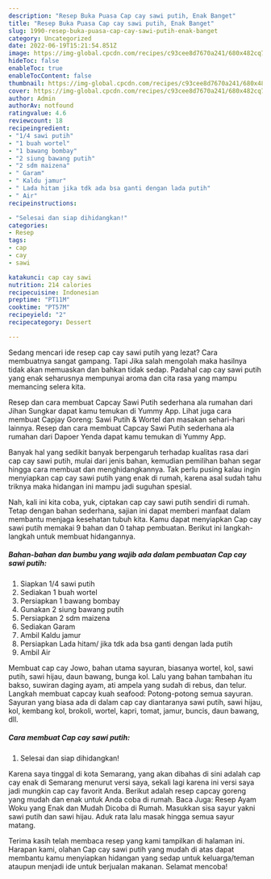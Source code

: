 ```yaml
---
description: "Resep Buka Puasa Cap cay sawi putih, Enak Banget"
title: "Resep Buka Puasa Cap cay sawi putih, Enak Banget"
slug: 1990-resep-buka-puasa-cap-cay-sawi-putih-enak-banget
category: Uncategorized
date: 2022-06-19T15:21:54.851Z
image: https://img-global.cpcdn.com/recipes/c93cee8d7670a241/680x482cq70/cap-cay-sawi-putih-foto-resep-utama.jpg
hideToc: false
enableToc: true
enableTocContent: false
thumbnail: https://img-global.cpcdn.com/recipes/c93cee8d7670a241/680x482cq70/cap-cay-sawi-putih-foto-resep-utama.jpg
cover: https://img-global.cpcdn.com/recipes/c93cee8d7670a241/680x482cq70/cap-cay-sawi-putih-foto-resep-utama.jpg
author: Admin
authorAv: notfound
ratingvalue: 4.6
reviewcount: 18
recipeingredient:
- "1/4 sawi putih"
- "1 buah wortel"
- "1 bawang bombay"
- "2 siung bawang putih"
- "2 sdm maizena"
- " Garam"
- " Kaldu jamur"
- " Lada hitam jika tdk ada bsa ganti dengan lada putih"
- " Air"
recipeinstructions:

- "Selesai dan siap dihidangkan!"
categories:
- Resep
tags:
- cap
- cay
- sawi

katakunci: cap cay sawi 
nutrition: 214 calories
recipecuisine: Indonesian
preptime: "PT11M"
cooktime: "PT57M"
recipeyield: "2"
recipecategory: Dessert

---
```



Sedang mencari ide resep cap cay sawi putih yang lezat? Cara membuatnya sangat gampang. Tapi Jika salah mengolah maka hasilnya tidak akan memuaskan dan bahkan tidak sedap. Padahal cap cay sawi putih yang enak seharusnya mempunyai aroma dan cita rasa yang mampu memancing selera kita.


Resep dan cara membuat Capcay Sawi Putih sederhana ala rumahan dari Jihan Sungkar dapat kamu temukan di Yummy App. Lihat juga cara membuat Capjay Goreng: Sawi Putih &amp; Wortel dan masakan sehari-hari lainnya. Resep dan cara membuat Capcay Sawi Putih sederhana ala rumahan dari Dapoer Yenda dapat kamu temukan di Yummy App.

Banyak hal yang sedikit banyak berpengaruh terhadap kualitas rasa dari cap cay sawi putih, mulai dari jenis bahan, kemudian pemilihan bahan segar hingga cara membuat dan menghidangkannya. Tak perlu pusing kalau ingin menyiapkan cap cay sawi putih yang enak di rumah, karena asal sudah tahu triknya maka hidangan ini mampu jadi suguhan spesial.


Nah, kali ini kita coba, yuk, ciptakan cap cay sawi putih sendiri di rumah. Tetap dengan bahan sederhana, sajian ini dapat memberi manfaat dalam membantu menjaga kesehatan tubuh kita. Kamu dapat menyiapkan Cap cay sawi putih memakai 9 bahan dan 0 tahap pembuatan. Berikut ini langkah-langkah untuk membuat hidangannya.

<!--inarticleads1-->

##### Bahan-bahan dan bumbu yang wajib ada dalam pembuatan Cap cay sawi putih:

1. Siapkan 1/4 sawi putih
1. Sediakan 1 buah wortel
1. Persiapkan 1 bawang bombay
1. Gunakan 2 siung bawang putih
1. Persiapkan 2 sdm maizena
1. Sediakan  Garam
1. Ambil  Kaldu jamur
1. Persiapkan  Lada hitam/ jika tdk ada bsa ganti dengan lada putih
1. Ambil  Air


Membuat cap cay Jowo, bahan utama sayuran, biasanya wortel, kol, sawi putih, sawi hijau, daun bawang, bunga kol. Lalu yang bahan tambahan itu bakso, suwiran daging ayam, ati ampela yang sudah di rebus, dan telur. Langkah membuat capcay kuah seafood: Potong-potong semua sayuran. Sayuran yang biasa ada di dalam cap cay diantaranya sawi putih, sawi hijau, kol, kembang kol, brokoli, wortel, kapri, tomat, jamur, buncis, daun bawang, dll. 

<!--inarticleads2-->

##### Cara membuat Cap cay sawi putih:


1. Selesai dan siap dihidangkan!

Karena saya tinggal di kota Semarang, yang akan dibahas di sini adalah cap cay enak di Semarang menurut versi saya, sekali lagi karena ini versi saya jadi mungkin cap cay favorit Anda. Berikut adalah resep capcay goreng yang mudah dan enak untuk Anda coba di rumah. Baca Juga: Resep Ayam Woku yang Enak dan Mudah Dicoba di Rumah. Masukkan sisa sayur yakni sawi putih dan sawi hijau. Aduk rata lalu masak hingga semua sayur matang. 

Terima kasih telah membaca resep yang kami tampilkan di halaman ini. Harapan kami, olahan Cap cay sawi putih yang mudah di atas dapat membantu kamu menyiapkan hidangan yang sedap untuk keluarga/teman ataupun menjadi ide untuk berjualan makanan. Selamat mencoba!
